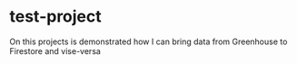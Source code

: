 # test-project


On this projects is demonstrated how I can bring data from Greenhouse to Firestore and vise-versa
